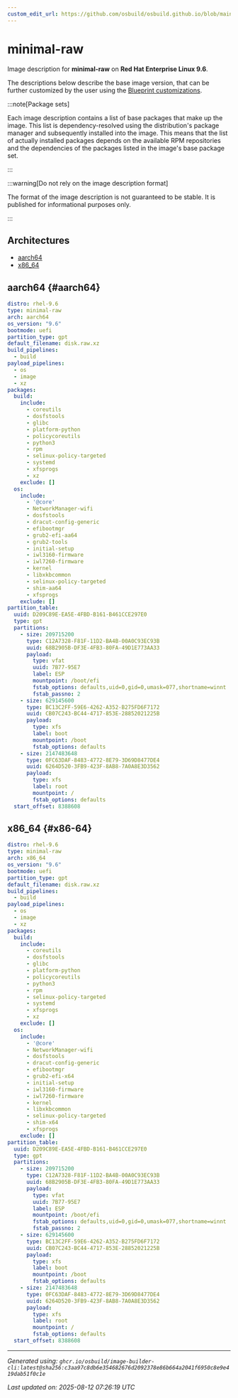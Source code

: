 ```yaml
---
custom_edit_url: https://github.com/osbuild/osbuild.github.io/blob/main/scripts/pull_image_descriptions.py
---
```


# minimal-raw

<!--
[//]: # ( DO NOT MODIFY THIS FILE! )
[//]: # ( This content is generated by `scripts/pull_image_descriptions.py` )
[//]: # ( Generated on: 2025-08-12 07:26:19 UTC )
-->

Image description for **minimal-raw** on **Red Hat Enterprise Linux 9.6**.

The descriptions below describe the base image version, that can be further customized by the user using the [Blueprint customizations](../../01-blueprint-reference.md).

:::note[Package sets]

Each image description contains a list of base packages that make up the image. This list is dependency-resolved using the distribution's package manager and subsequently installed into the image. This means that the list of actually installed packages depends on the available RPM repositories and the dependencies of the packages listed in the image's base package set.

:::

:::warning[Do not rely on the image description format]

The format of the image description is not guaranteed to be stable. It is published for informational purposes only.

:::

## Architectures

- [aarch64](#aarch64)
- [x86_64](#x86-64)

## aarch64 {#aarch64}

```yaml
distro: rhel-9.6
type: minimal-raw
arch: aarch64
os_version: "9.6"
bootmode: uefi
partition_type: gpt
default_filename: disk.raw.xz
build_pipelines:
  - build
payload_pipelines:
  - os
  - image
  - xz
packages:
  build:
    include:
      - coreutils
      - dosfstools
      - glibc
      - platform-python
      - policycoreutils
      - python3
      - rpm
      - selinux-policy-targeted
      - systemd
      - xfsprogs
      - xz
    exclude: []
  os:
    include:
      - '@core'
      - NetworkManager-wifi
      - dosfstools
      - dracut-config-generic
      - efibootmgr
      - grub2-efi-aa64
      - grub2-tools
      - initial-setup
      - iwl3160-firmware
      - iwl7260-firmware
      - kernel
      - libxkbcommon
      - selinux-policy-targeted
      - shim-aa64
      - xfsprogs
    exclude: []
partition_table:
  uuid: D209C89E-EA5E-4FBD-B161-B461CCE297E0
  type: gpt
  partitions:
    - size: 209715200
      type: C12A7328-F81F-11D2-BA4B-00A0C93EC93B
      uuid: 68B2905B-DF3E-4FB3-80FA-49D1E773AA33
      payload:
        type: vfat
        uuid: 7B77-95E7
        label: ESP
        mountpoint: /boot/efi
        fstab_options: defaults,uid=0,gid=0,umask=077,shortname=winnt
        fstab_passno: 2
    - size: 629145600
      type: BC13C2FF-59E6-4262-A352-B275FD6F7172
      uuid: CB07C243-BC44-4717-853E-28852021225B
      payload:
        type: xfs
        label: boot
        mountpoint: /boot
        fstab_options: defaults
    - size: 2147483648
      type: 0FC63DAF-8483-4772-8E79-3D69D8477DE4
      uuid: 6264D520-3FB9-423F-8AB8-7A0A8E3D3562
      payload:
        type: xfs
        label: root
        mountpoint: /
        fstab_options: defaults
  start_offset: 8388608
```

## x86_64 {#x86-64}

```yaml
distro: rhel-9.6
type: minimal-raw
arch: x86_64
os_version: "9.6"
bootmode: uefi
partition_type: gpt
default_filename: disk.raw.xz
build_pipelines:
  - build
payload_pipelines:
  - os
  - image
  - xz
packages:
  build:
    include:
      - coreutils
      - dosfstools
      - glibc
      - platform-python
      - policycoreutils
      - python3
      - rpm
      - selinux-policy-targeted
      - systemd
      - xfsprogs
      - xz
    exclude: []
  os:
    include:
      - '@core'
      - NetworkManager-wifi
      - dosfstools
      - dracut-config-generic
      - efibootmgr
      - grub2-efi-x64
      - initial-setup
      - iwl3160-firmware
      - iwl7260-firmware
      - kernel
      - libxkbcommon
      - selinux-policy-targeted
      - shim-x64
      - xfsprogs
    exclude: []
partition_table:
  uuid: D209C89E-EA5E-4FBD-B161-B461CCE297E0
  type: gpt
  partitions:
    - size: 209715200
      type: C12A7328-F81F-11D2-BA4B-00A0C93EC93B
      uuid: 68B2905B-DF3E-4FB3-80FA-49D1E773AA33
      payload:
        type: vfat
        uuid: 7B77-95E7
        label: ESP
        mountpoint: /boot/efi
        fstab_options: defaults,uid=0,gid=0,umask=077,shortname=winnt
        fstab_passno: 2
    - size: 629145600
      type: BC13C2FF-59E6-4262-A352-B275FD6F7172
      uuid: CB07C243-BC44-4717-853E-28852021225B
      payload:
        type: xfs
        label: boot
        mountpoint: /boot
        fstab_options: defaults
    - size: 2147483648
      type: 0FC63DAF-8483-4772-8E79-3D69D8477DE4
      uuid: 6264D520-3FB9-423F-8AB8-7A0A8E3D3562
      payload:
        type: xfs
        label: root
        mountpoint: /
        fstab_options: defaults
  start_offset: 8388608
```


---
*Generated using: `ghcr.io/osbuild/image-builder-cli:latest@sha256:c3aa97c8db6e354682676d2092378e86b664a2041f6950c8e9e419dab51f0c1e`*

*Last updated on: 2025-08-12 07:26:19 UTC*
